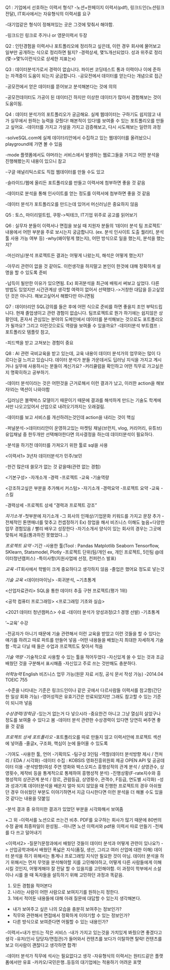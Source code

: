 Q1 : 기업에서 선호하는 이력서 형식?
-노션+한페이지 이력서(pdf), 링크드인(노션링크 전달), 
IT회사에서는 자유형식의 이력서를 요구

-대기업같은 형식이 정해져있는 곳은 그것에 맞춰서 해야함.

-링크드인 링크로 주거나 or 영문이력서 두장 


Q2 : 인턴경험을 이력서나 포트폴리오에 정리하고 싶은데, 이런 경우 회사에 물어보고 일부만 공개하는 식으로 정리하면 될지?
-경력상세, 몇%개선되었다. 성과 위주로 정리(몇->몇%이런식으로 상세한 지표는x)


Q3 : 데이터분석가로서 경력이 없습니다. 파이썬 코딩테스트 통과 이력이나 이에 준하는 자격증이 도움이 되는지 궁금합니다.
-공모전에서 데이터를 얻는다는 개념으로 접근

-공모전에서 얻은 데이터를 뜯어보고 분석해본다는 것에 의의

-공모전데이터도 가공이 된 데이터긴 하지만 이상한 데이터가 많아서 경험해보는 것이 도움이됨.


Q4 : 데이터 분석가의 포트폴리오가 궁금해요. 실제 웹데이터는 구하기도 쉽지않고 내가 실무에서 원하는 능력을 갖췄다! 해본적이 있다!를 보여줄 수 있는 포트폴리오를 만들고 싶어요.
-데이터를 가지고 가설을 가지고 검증해보고, 다시 시도해보는 일련의 과정

-solveSQL.com에 실제 데이터리안에서 수집하고 있는 웹데이터를 올려놨으니 playground에 가면 볼 수 있음

-mode 플렛폼에서도 야머라는 서비스에서 발생하는 웹로그들을 가지고 어떤 분석을 진행해봤는지 내용이 있으니 참고

-구글 애널리틱스로도 직접 웹데이터를 만들 수도 있고

-슬라이드/웹에 올리든 포트폴리오를 만들고 이력서에 첨부하면 좋을 것 같음

-데이터로 분석을 통해 인사이트를 얻는 정도를 이력서에 첨부하면 좋을 것 같음

-데이터 분석가 포트폴리오를 만드는데 있어서 머신러닝은 중요하지 않음


Q5 : 토스, 마이리얼트립, 쿠팡->빅테크, IT기업 위주로 공고를 읽어보기


Q6 : 실무자 분들이 이력서나 면접을 보실 때 지원자 분들의 ‘데이터 분석 팀 프로젝트’ 내용에서 어떤 부분을 주로 보시는지 궁금합니다. (ex. 분석 인사이트 도출 퀄리티, 분석 툴 사용 가능 여부 등)
-why(왜이렇게 했는지), 어떤 방식으로 일을 했는지, 분석을 했는지?

-머신러닝/분석 프로젝트든 결과는 어떻게 나왔는지, 해석은 어떻게 했는지?

-아무리 관련이 없을 것 같아도. 이런생각을 하지말고 본인이 한것에 대해 정확하게 설명을 할 수 있도록 준비

-납득이 될만한 이유가 있으면됨. 
Ex) 회귀분석을 최근에 배워서 써보고 싶었다. 다른 방법도 있었지만 시간관계상 생각할 여력이 없어서 선택했다.->거창한 대답을 듣고싶었던 것은 아니다. 해보고싶어서 해봤다만 아니면됨


Q7 : 데이터리안 SQL강의를 들은 후에 어떤 식으로 준비를 하면 좋을지 조언 부탁드립니다. 현재 졸업생이고 관련 경험이 없습니다. 팀프로젝트로 뭔가 하기에는 쉽지않은 상황인데, 혼자서 관심있는 분야의 도메인에서 데이터를 분석해보는 것으로도 포트폴리오가 될까요? 그리고 이런것으로도 역량을 보여줄 수 있을까요?
-데이터분석 부트캠프 : 포트폴리오 템플릿 참고, 

-피드백을 받고 고쳐보는 경험이 중요


Q8 : AI 관련 국비교육을 받고 있는데, 교육 내용이 데이터 분석가의 업무와는 많이 다르다는걸 느끼고 있습니다. 데이터 분석가 분들 가운데서도 딥러닝 지식을 가지고 계시거나 실무에 사용하시는 분들이 계신가요?
-커리큘럼을 확인하고 어떤 직무로 가고싶은지 명확히하고 공부하기.

-데이터 분석이라는 것은 어떤것을 근거로해서 이런 결과가 났고, 이러한 action을 해보자!라는 액션이 나와야함

-딥러닝은 블랙박스 모델이기 때문이기 때문에 결과를 해석하게 만드는 기술도 학계에서만 나오고있어서 산업으로 내려오기까지는 오래걸림.

-데이터를 보고 서비스를 개선하려는것인데 action을 내리는 것이 핵심

-퍼널분석->데이터리안이 운영하고있는 마켓팅 채널(브런치, vlog, 커리어리, 유튜브) 유입채널 중 한두개만 선택해야한다면 의사결정을 하는데 데이터분석이 필요하다.

-분석을 하기전 데이터를 가져오기 위한 툴로 sql을 사용





<이력서1>
3년차 데이터분석가 민주/보민

-한건 많은데 쓸모가 없는 것 같을때(관련 없는 경험)

<기본구성>
-자개소개
-경력
-프로젝트
-교육
-기술역량

<강조하고싶은 부분을 추가해서 커스텀>
-자기소개
-경력요약
-프로젝트 요약
-교육
-스킬

-경력상세
-프로젝트 상세
“경력과 프로젝트 강조”

*자기소개*
-첫부분에 자기소개
-그 회사의 인재상/기업문화 키워드를 가지고 문장 추가
-전체적인 톤앤매너를 맞추고 컨셉정하기
Ex) 창업을 해서 비즈니스 이해도 높음+다양한 업무 경험있음 / 빨리 배우고 성장한다
-자기소개서 양식이 있는 회사의 경우는 그곳에 맞춰서 제출(통과하진 못했었다…)

*프로젝트 요약*
-기간
-사용한 툴(Tool : Pandas Matplotlib Seaborn Tensorflow, SKlearn, Statsmodel, Plotly
-프로젝트 단위(팀/개인 ex, 개인 프로젝트, 5인팀 @데이터청년캠퍼스)
-특이사항(지원사업에 선정, 컨퍼런스 발표)

*교육*
-IT회사에서 학벌이 크게 중요하다고 생각하지 않음
-졸업은 했어요 정도로 넣는것

*기술 교육*
<데이터마이닝>
-회귀분석, ~기초통계

<산업자료관리>
SQL을 통한 데이터 추출
구현 프로젝트(평가 1위)

<공학 컴퓨터 프로그래밍>
<프로그래밍 기초와 실습>

<2021 데이터 청년캠퍼스> 수료
-데이터 분석가 양성과정(2:1 경쟁 선발)
-기초통계

‘~교육’ 수강


-전공자가 아니기 때문에 기술 관련해서 이런 교육을 받았고 이런 것들을 할 수 있다는 얘기를 하려고 따로 파트를 만들어 넣음
-어떤 내용들을 배웠는지 최대한 자세하게 기술함
-학교 다닐 때 들은 수업과 프로젝트도 찾아서 적음

*기술 역량*
-기술적으로 사용할 수 있는 툴을 적어두었다
-자신있게 쓸 수 있는 것과 조금 배웠던 것을 구분해서 표시해줌
-자신있고 주로 쓰는 것만해도 충분하다.

*어학능력*
English 비즈니스 업무 가능(원문 자료 서칭, 공식 문서 작성 가능)
-2014.04 TOEIC 755


-수준을 나타내는 기준은 링크드인이나 같은 곳에서 다르사람들 이력서를 참고함(간단한 일상 회화 가능)
-영어성적은 유효기간은 만료되었지만 그래도 참고할 수 있는 기준이 되니까 넣음

*수상경력/장학금*
-있는거 없는거 다 넣으시라
-중요한건 아니고 그냥 열심히 살았구나 정도를 보여줄 수 있다고 봄
-데이터 분석 관련한 수상경력이 있다면 당연히 써주면 좋을 것 같음

*프로젝트 상세 포트폴리오*
-포트폴리오를 따로 만들지 않고 이력서안에 프로젝트 섹션에 넣어줌
-줄글x, 구조화, 핵심이 눈에 들어올 수 있도록

-기여도
-사용한 툴, 언어
-기획의도
-팀구성 3인팀
-역할(데이터 분석방향 제시 / 전처리 / EDA / 시각화)
-데이터 수집 : KOBSIS 영화진흥위원회 제공 OPEN API 및 공공데이터 이용
-분석방향(여성 주연 영화와 박스오피스 흥행성적의 관계 분석 / 상영관수, 상영횟수, 제작비 등을 통계적으로 통제하여 흥행성적 분석)
-진행상황(F-rate지수와 흥행성적의 상관관계 분석 / 장르, 관람등급, 상영횟수, 관객수, F등급, 연도별 시각화)
-성과
성과기록
데이터분석을 배운지 얼마 되지 않았을 때 진행한 프로젝트의 경우 아쉬웠던 경우 아쉬웠던 부분도 이야기하면서 지금 다시한다면 이런 분석을 더 해볼 수도 있을 것 같다는 내용을 덧붙임

-분석 결과 중 유의미한 결과가 있었던 부분을 시각화해서 보여줌


+그 외
-이력서를 노션으로 쓰는건 비추. PDF를 요구하는 회사가 많기 때문에 80번의 수정 끝에 최종파일이 완성됨..
-아니면 노션 이력서와 pdf용 이력서 따로 만들기
-전체를 다 쓰고 덜어내기


<이력서2>
-질문?(문창과에서 배웠던 것들이 데이터 분석과 어떻게 관련이 있나요?)
-> 산업공학과에서 배웠던 폭넓은 지식(품질, 생산, 그리고 여러 산업에 대한 이해)
데이터 분석을 하기 위해서는 통계나 프로그래밍 지식만 필요한 것이 아님. 데이터 분석을 하기 위해서는 먼저 무엇을 분석해야할 지를 고민해야하고, 어떻게 다른 사람들에게 이해시킬 것인지, 어떻게해야 잘 전달 할 수 있을지를 고민해야함. 이 과정이 학부에서 소설이나 시를 쓸 때 독자들을 설득하기 위해 고민하던 과정과 똑같음.

1.	모든 경험을 적어본다
2.	나라는 사람이 어떤 사람으로 보여지기를 원하는지 정한다.
3.	1에서 적어둔 내용들에 대해 아래 질문에 대답할 수 있는지 생각해본다.
-	내가 보여주고 싶은 나의 모습을 충분히 보여주는 정보인가?
-	직무와 관련해서 면접에서 정확하게 이야기할 수 있는 정보인가?
-	다른 방식으로 보여준다면 어필할 수 있는 내용인가?

-이력서=내가 만드는 작은 서비스
-내가 가지고 있는것을 가치있게 봐줬으면 좋겠다고 생각
-유저(인사 담당자/면접관)가 들어와서 컨텐츠를 보다가 이탈하면 탈락! 컨텐츠를 보고 이사람이 괜찮다고 생각하면 합격!

-데이터 분석가 직무에 석사는 필요없다고 생각
-자유형식의 이력서는 원티드같은 플랫폼에서만 유효
-카카오/국민은행..등등의 대기업에는 적용하기 어려운 포맷
